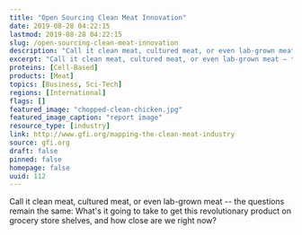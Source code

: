 ```yaml
---
title: "Open Sourcing Clean Meat Innovation"
date: 2019-08-28 04:22:15
lastmod: 2019-08-28 04:22:15
slug: /open-sourcing-clean-meat-innovation
description: "Call it clean meat, cultured meat, or even lab-grown meat – the questions remain the same: What’s it going to take to get this revolutionary product on grocery store shelves, and how close are we right&nbsp;now?"
excerpt: "Call it clean meat, cultured meat, or even lab-grown meat – the questions remain the same: What’s it going to take to get this revolutionary product on grocery store shelves, and how close are we right&nbsp;now?"
proteins: [Cell-Based]
products: [Meat]
topics: [Business, Sci-Tech]
regions: [International]
flags: []
featured_image: "chopped-clean-chicken.jpg"
featured_image_caption: "report image"
resource_type: [industry]
link: http://www.gfi.org/mapping-the-clean-meat-industry
source: gfi.org
draft: false
pinned: false
homepage: false
uuid: 112
---
```

Call it clean meat, cultured meat, or even lab-grown meat -- the
questions remain the same: What's it going to take to get this
revolutionary product on grocery store shelves, and how close are we
right now?
